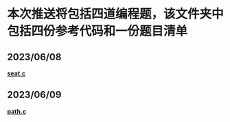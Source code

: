 # 本次推送将包括四道编程题，该文件夹中包括四份参考代码和一份题目清单
## **2023/06/08** 
**[seat.c](https://github.com/MossDream/Data-Structure-Learning-C/blob/main/Episode%206/seat.c)**

## **2023/06/09** 
**[path.c](https://github.com/MossDream/Data-Structure-Learning-C/blob/main/Episode%207/path.c)**
